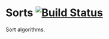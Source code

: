 # Sorts [![Build Status](https://travis-ci.org/MOHJ0558/Sorts.svg?branch=master)](https://travis-ci.org/MOHJ0558/Sorts)
Sort algorithms.
